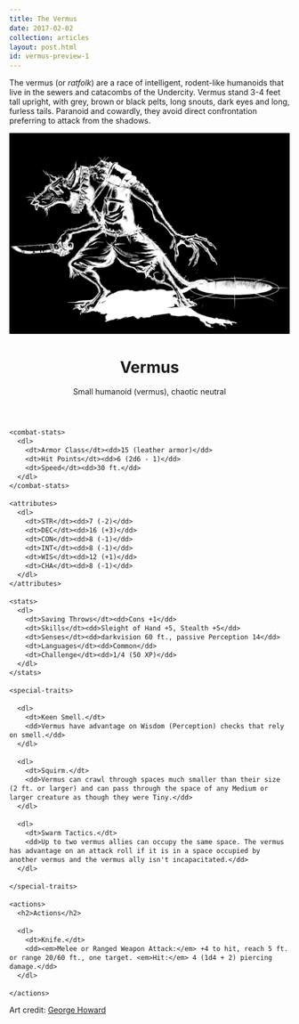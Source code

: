 ```yaml
---
title: The Vermus
date: 2017-02-02
collection: articles
layout: post.html
id: vermus-preview-1
---
```

<p>The vermus (or <em>ratfolk</em>) are a race of intelligent, rodent-like humanoids that live in the sewers and catacombs of the Undercity. Vermus stand 3-4 feet tall upright, with grey, brown or black pelts, long snouts, dark eyes and long, furless tails. Paranoid and cowardly, they avoid direct confrontation preferring to attack from the shadows.</p>

<div class="stat-block" style="min-height: 640px">
  <img src="images/vermus.png" class="background">

  <dnd-stat-block id="vermus" str="7" dex="16" con="8" int="8" wis="12" cha="8">
    <header>
      <h1>Vermus</h1>
      <p>Small humanoid (vermus), chaotic neutral</p>
    </header>

    <combat-stats>
      <dl>
        <dt>Armor Class</dt><dd>15 (leather armor)</dd>
        <dt>Hit Points</dt><dd>6 (2d6 - 1)</dd>
        <dt>Speed</dt><dd>30 ft.</dd>
      </dl>
    </combat-stats>

    <attributes>
      <dl>
        <dt>STR</dt><dd>7 (-2)</dd>
        <dt>DEC</dt><dd>16 (+3)</dd>
        <dt>CON</dt><dd>8 (-1)</dd>
        <dt>INT</dt><dd>8 (-1)</dd>
        <dt>WIS</dt><dd>12 (+1)</dd>
        <dt>CHA</dt><dd>8 (-1)</dd>
      </dl>
    </attributes>

    <stats>
      <dl>
        <dt>Saving Throws</dt><dd>Cons +1</dd>
        <dt>Skills</dt><dd>Sleight of Hand +5, Stealth +5</dd>
        <dt>Senses</dt><dd>darkvision 60 ft., passive Perception 14</dd>
        <dt>Languages</dt><dd>Common</dd>
        <dt>Challenge</dt><dd>1/4 (50 XP)</dd>
      </dl>
    </stats>

    <special-traits>

      <dl>
        <dt>Keen Smell.</dt>
        <dd>Vermus have advantage on Wisdom (Perception) checks that rely on smell.</dd>
      </dl>

      <dl>
        <dt>Squirm.</dt>
        <dd>Vermus can crawl through spaces much smaller than their size (2 ft. or larger) and can pass through the space of any Medium or larger creature as though they were Tiny.</dd>
      </dl>

      <dl>
        <dt>Swarm Tactics.</dt>
        <dd>Up to two vermus allies can occupy the same space. The vermus has advantage on an attack roll if it is in a space occupied by another vermus and the vermus ally isn't incapacitated.</dd>
      </dl>

    </special-traits>

    <actions>
      <h2>Actions</h2>

      <dl>
        <dt>Knife.</dt>
        <dd><em>Melee or Ranged Weapon Attack:</em> +4 to hit, reach 5 ft. or range 20/60 ft., one target. <em>Hit:</em> 4 (1d4 + 2) piercing damage.</dd>
      </dl>

    </actions>

  </dnd-stat-block>

</div>

<p>Art credit: <a href="http://acrossthepond-art.tumblr.com/">George Howard</a></p>
